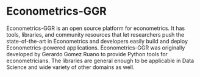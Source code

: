 # Econometrics-GGR
Econometrics-GGR is an open source platform for econometrics. It has tools, libraries, and community resources that let researchers push the state-of-the-art in Econometrics and developers easily build and deploy Econometrics-powered applications.  Econometrics-GGR was originally developed by Gerardo Gomez Ruano to provide Python tools for econometricians. The libraries are general enough to be applicable in Data Science and wide variety of other domains as well.
